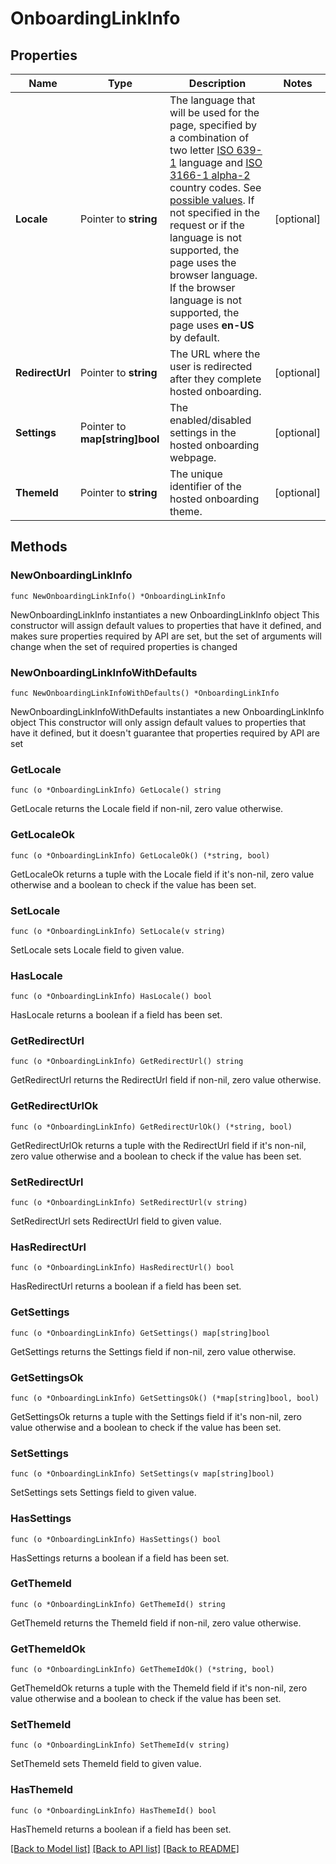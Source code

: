 # OnboardingLinkInfo

## Properties

Name | Type | Description | Notes
------------ | ------------- | ------------- | -------------
**Locale** | Pointer to **string** | The language that will be used for the page, specified by a combination of two letter [ISO 639-1](https://en.wikipedia.org/wiki/List_of_ISO_639-1_codes) language and [ISO 3166-1 alpha-2](https://en.wikipedia.org/wiki/ISO_3166-1_alpha-2) country codes. See [possible values](https://docs.adyen.com/marketplaces-and-platforms/onboarding/hosted#supported-languages).   If not specified in the request or if the language is not supported, the page uses the browser language. If the browser language is not supported, the page uses **en-US** by default. | [optional] 
**RedirectUrl** | Pointer to **string** | The URL where the user is redirected after they complete hosted onboarding. | [optional] 
**Settings** | Pointer to **map[string]bool** | The enabled/disabled settings in the hosted onboarding webpage. | [optional] 
**ThemeId** | Pointer to **string** | The unique identifier of the hosted onboarding theme. | [optional] 

## Methods

### NewOnboardingLinkInfo

`func NewOnboardingLinkInfo() *OnboardingLinkInfo`

NewOnboardingLinkInfo instantiates a new OnboardingLinkInfo object
This constructor will assign default values to properties that have it defined,
and makes sure properties required by API are set, but the set of arguments
will change when the set of required properties is changed

### NewOnboardingLinkInfoWithDefaults

`func NewOnboardingLinkInfoWithDefaults() *OnboardingLinkInfo`

NewOnboardingLinkInfoWithDefaults instantiates a new OnboardingLinkInfo object
This constructor will only assign default values to properties that have it defined,
but it doesn't guarantee that properties required by API are set

### GetLocale

`func (o *OnboardingLinkInfo) GetLocale() string`

GetLocale returns the Locale field if non-nil, zero value otherwise.

### GetLocaleOk

`func (o *OnboardingLinkInfo) GetLocaleOk() (*string, bool)`

GetLocaleOk returns a tuple with the Locale field if it's non-nil, zero value otherwise
and a boolean to check if the value has been set.

### SetLocale

`func (o *OnboardingLinkInfo) SetLocale(v string)`

SetLocale sets Locale field to given value.

### HasLocale

`func (o *OnboardingLinkInfo) HasLocale() bool`

HasLocale returns a boolean if a field has been set.

### GetRedirectUrl

`func (o *OnboardingLinkInfo) GetRedirectUrl() string`

GetRedirectUrl returns the RedirectUrl field if non-nil, zero value otherwise.

### GetRedirectUrlOk

`func (o *OnboardingLinkInfo) GetRedirectUrlOk() (*string, bool)`

GetRedirectUrlOk returns a tuple with the RedirectUrl field if it's non-nil, zero value otherwise
and a boolean to check if the value has been set.

### SetRedirectUrl

`func (o *OnboardingLinkInfo) SetRedirectUrl(v string)`

SetRedirectUrl sets RedirectUrl field to given value.

### HasRedirectUrl

`func (o *OnboardingLinkInfo) HasRedirectUrl() bool`

HasRedirectUrl returns a boolean if a field has been set.

### GetSettings

`func (o *OnboardingLinkInfo) GetSettings() map[string]bool`

GetSettings returns the Settings field if non-nil, zero value otherwise.

### GetSettingsOk

`func (o *OnboardingLinkInfo) GetSettingsOk() (*map[string]bool, bool)`

GetSettingsOk returns a tuple with the Settings field if it's non-nil, zero value otherwise
and a boolean to check if the value has been set.

### SetSettings

`func (o *OnboardingLinkInfo) SetSettings(v map[string]bool)`

SetSettings sets Settings field to given value.

### HasSettings

`func (o *OnboardingLinkInfo) HasSettings() bool`

HasSettings returns a boolean if a field has been set.

### GetThemeId

`func (o *OnboardingLinkInfo) GetThemeId() string`

GetThemeId returns the ThemeId field if non-nil, zero value otherwise.

### GetThemeIdOk

`func (o *OnboardingLinkInfo) GetThemeIdOk() (*string, bool)`

GetThemeIdOk returns a tuple with the ThemeId field if it's non-nil, zero value otherwise
and a boolean to check if the value has been set.

### SetThemeId

`func (o *OnboardingLinkInfo) SetThemeId(v string)`

SetThemeId sets ThemeId field to given value.

### HasThemeId

`func (o *OnboardingLinkInfo) HasThemeId() bool`

HasThemeId returns a boolean if a field has been set.


[[Back to Model list]](../README.md#documentation-for-models) [[Back to API list]](../README.md#documentation-for-api-endpoints) [[Back to README]](../README.md)


